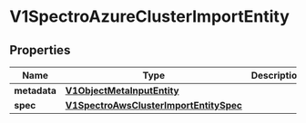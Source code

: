 # V1SpectroAzureClusterImportEntity

## Properties
Name | Type | Description | Notes
------------ | ------------- | ------------- | -------------
**metadata** | [**V1ObjectMetaInputEntity**](V1ObjectMetaInputEntity.md) |  |  [optional]
**spec** | [**V1SpectroAwsClusterImportEntitySpec**](V1SpectroAwsClusterImportEntitySpec.md) |  |  [optional]
